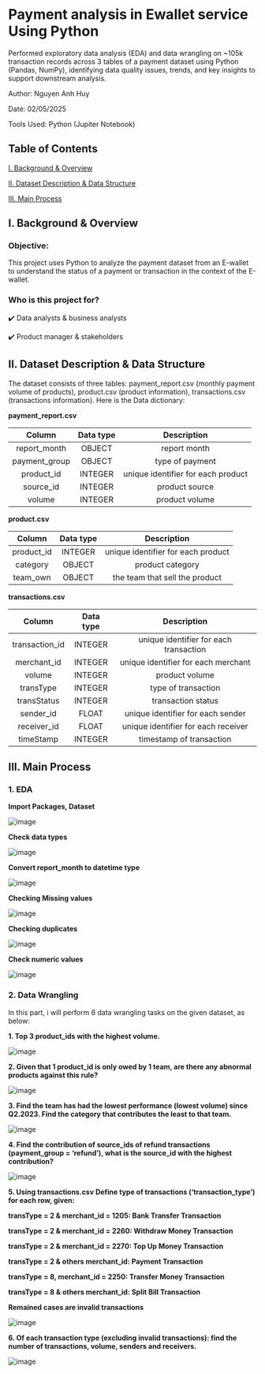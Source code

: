 # Payment analysis in Ewallet service Using Python
Performed exploratory data analysis (EDA) and data wrangling on ~105k transaction records across 3 tables of a payment dataset using Python (Pandas, NumPy), identifying data quality issues, trends, and key insights to support downstream analysis.

Author: Nguyen Anh Huy

Date: 02/05/2025

Tools Used: Python (Jupiter Notebook)

## Table of Contents

[I. Background & Overview](https://github.com/yuhanguyen/EDA-and-Data-Wrangling-with-Python/edit/main/README.md#i-background--overview)

[II. Dataset Description & Data Structure](https://github.com/yuhanguyen/EDA-and-Data-Wrangling-with-Python/edit/main/README.md#ii-dataset-description--data-structure)

[III. Main Process](https://github.com/yuhanguyen/EDA-and-Data-Wrangling-with-Python/edit/main/README.md#iii-main-process)

## I. Background & Overview

### Objective:

This project uses Python to analyze the payment dataset from an E-wallet to understand the status of a payment or transaction in the context of the E-wallet.

### Who is this project for?

✔️ Data analysts & business analysts

✔️ Product manager & stakeholders

## II. Dataset Description & Data Structure

The dataset consists of three tables: payment_report.csv (monthly payment volume of products), product.csv (product information), transactions.csv (transactions information). Here is the Data dictionary:

**payment_report.csv**

| Column | Data type | Description |
| :---: | :---: | :---: |
| report_month | OBJECT | report month |
| payment_group | OBJECT | type of payment |
| product_id | INTEGER | unique identifier for each product |
| source_id | INTEGER | product source |
| volume | INTEGER | product volume |

**product.csv**

| Column | Data type | Description |
| :---: | :---: | :---: |
| product_id | INTEGER | unique identifier for each product |
| category | OBJECT | product category |
| team_own | OBJECT | the team that sell the product |

**transactions.csv**

| Column | Data type | Description |
| :---: | :---: | :---: |
| transaction_id | INTEGER | unique identifier for each transaction |
| merchant_id | INTEGER | unique identifier for each merchant |
| volume | INTEGER | product volume |
| transType | INTEGER | type of transaction |
| transStatus | INTEGER | transaction status |
| sender_id | FLOAT | unique identifier for each sender |
| receiver_id | FLOAT | unique identifier for each receiver |
| timeStamp | INTEGER | timestamp of transaction |

## III. Main Process

### 1. EDA

**Import Packages, Dataset**

![image](https://github.com/user-attachments/assets/0704f0eb-2757-47e5-8367-802c01411b71)

**Check data types**

![image](https://github.com/user-attachments/assets/adc6409d-ffc6-41b0-ac28-5483f0757e83)

**Convert report_month to datetime type**

![image](https://github.com/user-attachments/assets/10e58288-4380-44cf-ba1f-e4c8163e67dc)

**Checking Missing values**

![image](https://github.com/user-attachments/assets/bd2833ee-735e-4c2f-937d-954abaad0fed)

**Checking duplicates**

![image](https://github.com/user-attachments/assets/574c5809-e302-40e5-8f97-13d75d611fd2)

**Check numeric values**

![image](https://github.com/user-attachments/assets/273ced2e-407f-440e-9b52-c9764bbb8e8c)


### 2. Data Wrangling

In this part, i will perform 6 data wrangling tasks on the given dataset, as below:

**1. Top 3 product_ids with the highest volume.**

![image](https://github.com/user-attachments/assets/03387944-a455-43c1-9074-7f0372bb6a07)


**2. Given that 1 product_id is only owed by 1 team, are there any abnormal products against this rule?**

![image](https://github.com/user-attachments/assets/526ad0b8-2cd6-4ebe-9f50-ff05763963f3)


**3. Find the team has had the lowest performance (lowest volume) since Q2.2023. Find the category that contributes the least to that team.**

![image](https://github.com/user-attachments/assets/4da15f27-4b43-4871-aff3-86949242dc69)


**4. Find the contribution of source_ids of refund transactions (payment_group = ‘refund’), what is the source_id with the highest contribution?**

![image](https://github.com/user-attachments/assets/2a855170-4b89-435b-8869-281f57d1333c)


**5. Using transactions.csv Define type of transactions (‘transaction_type’) for each row, given:**

**transType = 2 & merchant_id = 1205: Bank Transfer Transaction**

**transType = 2 & merchant_id = 2260: Withdraw Money Transaction**

**transType = 2 & merchant_id = 2270: Top Up Money Transaction**

**transType = 2 & others merchant_id: Payment Transaction**

**transType = 8, merchant_id = 2250: Transfer Money Transaction**

**transType = 8 & others merchant_id: Split Bill Transaction**

**Remained cases are invalid transactions**

![image](https://github.com/user-attachments/assets/a1921a51-1f25-485a-b954-e19f8ebf5c85)


**6. Of each transaction type (excluding invalid transactions): find the number of transactions, volume, senders and receivers.**

![image](https://github.com/user-attachments/assets/eb482f19-5c7f-4902-875a-aee97ffef5fe)

